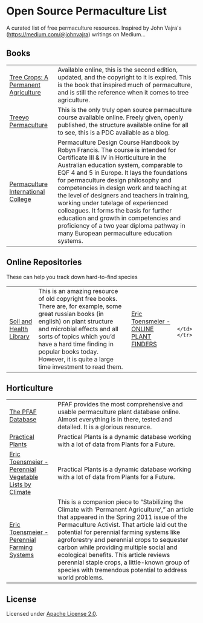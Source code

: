 # Open Source Permaculture List
A curated list of free permaculture resources. Inspired by John Vajra's (https://medium.com/@johnvajra) writings on Medium...

## Books

<table>
    <tr>
        <td>
            <a href="http://www.fastonline.org/CD3WD_40/JF/419/08-302.pdf" target="_blank">Tree Crops: A Permanent Agriculture</a>
        </td>
        <td>
            Available online, this is the second edition, updated, and the copyright to it is expired. This is the book that inspired much of permaculture, and is still the reference when it comes to tree agriculture.
        </td> 
    </tr>
    <tr>
        <td>
            <a href="https://treeyopermacultureedu.wordpress.com/" target="_blank">Treeyo Permaculture</a>
        </td>
        <td>
            This is the only truly open source permaculture course available online. Freely given, openly published, the structure available online for all to see, this is a PDC available as a blog.
        </td> 
    </tr>
    <tr>
        <td>
            <a href="http://permaculturecollege.eu/about/core-curriculum/" target="_blank">Permaculture International College</a>
        </td>
        <td>
            Permaculture Design Course Handbook by Robyn Francis. The course is intended for Certificate III & IV in Horticulture in the Australian education system, comparable to EQF 4 and 5 in Europe. It lays the foundations for permaculture design philosophy and competencies in design work and teaching at the level of designers and teachers in training, working under tutelage of experienced colleagues. It forms the basis for further education and growth in competencies and proficiency of a two year diploma pathway in many European permaculture education systems.
        </td> 
    </tr>
</table>


## Online Repositories

<table>
    <tr>
        <td>
            <a href="http://soilandhealth.org/agricultural-library-sort-by-subject/" target="_blank">Soil and Health Library</a>
        </td>
        <td>
             This is an amazing resource of old copyright free books. There are, for example, some great russian books (in english) on plant structure and microbial effects and all sorts of topics which you’d have a hard time finding in popular books today. However, it is quite a large time investment to read them.
        </td> 
        <td>
            <a href="http://www.perennialsolutions.org/perennial-plant-seed-sources-catalogs-stores-permaculture-varieties-hardy-hybrids-organic-gardening.html" target="_blank">Eric Toensmeier - ONLINE PLANT FINDERS</a>
        </td>
              These can help you track down hard-to-find species
        <td>
        
        </td>  
    </tr>
</table>


## Horticulture

<table>
    <tr>
        <td>
            <a href="http://pfaf.org/user/Default.aspx" target="_blank">The PFAF Database</a>
        </td>
        <td>
             PFAF provides the most comprehensive and usable permaculture plant database online. Almost everything is in there, tested and detailed. It is a glorious resource.
        </td> 
    </tr>
    <tr>
        <td>
            <a href="http://practicalplants.org/wiki/Practical_Plants" target="_blank">Practical Plants</a>
        </td>
        <td>
            Practical Plants is a dynamic database working with a lot of data from Plants for a Future.
        </td> 
    </tr>
    <tr>
        <td>
            <a href="http://perennialvegetables.org/perennial-vegetables-for-each-climate-type/" target="_blank">Eric Toensmeier - Perennial Vegetable Lists by Climate</a>
        </td>
        <td>
            Practical Plants is a dynamic database working with a lot of data from Plants for a Future.
        </td> 
    </tr>
    <tr>
        <td>
            <a href="http://www.perennialsolutions.org/perennial-farming-systems-organic-agriculture-edible-permaculture-eric-toensmeier-large-scale-farmland.html" target="_blank">Eric Toensmeier - Perennial Farming Systems</a>
        </td>
        <td>
            This is a companion piece to “Stabilizing the Climate with ‘Permanent Agriculture‘,” an article that appeared in the Spring 2011 issue of the Permaculture Activist. That article laid out the potential for perennial farming systems like agroforestry and perennial crops to sequester carbon while providing multiple social and ecological benefits. This article reviews perennial staple crops, a little-known group of species with tremendous potential to address world problems. 
        </td> 
    </tr>
</table>

## License

Licensed under [Apache License 2.0](LICENSE).
